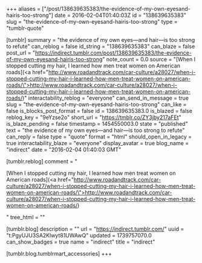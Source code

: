 +++
aliases = ["/post/138639635383/the-evidence-of-my-own-eyesand-hairis-too-strong"]
date = 2016-02-04T01:40:03Z
id = "138639635383"
slug = "the-evidence-of-my-own-eyesand-hairis-too-strong"
type = "tumblr-quote"

[tumblr]
summary = "the evidence of my own eyes—and hair—is too strong to refute"
can_reblog = false
id_string = "138639635383"
can_blaze = false
post_url = "https://indirect.tumblr.com/post/138639635383/the-evidence-of-my-own-eyesand-hairis-too-strong"
note_count = 0.0
source = "[When I stopped cutting my hair, I learned how men treat women on American roads](<a href=\"http://www.roadandtrack.com/car-culture/a28027/when-i-stopped-cutting-my-hair-i-learned-how-men-treat-women-on-american-roads/\">http://www.roadandtrack.com/car-culture/a28027/when-i-stopped-cutting-my-hair-i-learned-how-men-treat-women-on-american-roads/</a>)"
interactability_reblog = "everyone"
can_send_in_message = true
slug = "the-evidence-of-my-own-eyesand-hairis-too-strong"
can_like = false
is_blocks_post_format = false
id = 138639635383.0
is_blazed = false
reblog_key = "9eYzse2o"
short_url = "https://tmblr.co/ZY3jby217aFEt"
is_blaze_pending = false
timestamp = 1454550003.0
state = "published"
text = "the evidence of my own eyes—and hair—is too strong to refute"
can_reply = false
type = "quote"
format = "html"
should_open_in_legacy = true
interactability_blaze = "everyone"
display_avatar = true
blog_name = "indirect"
date = "2016-02-04 01:40:03 GMT"

[tumblr.reblog]
comment = "<p>[When I stopped cutting my hair, I learned how men treat women on American roads](<a href=\"http://www.roadandtrack.com/car-culture/a28027/when-i-stopped-cutting-my-hair-i-learned-how-men-treat-women-on-american-roads/\">http://www.roadandtrack.com/car-culture/a28027/when-i-stopped-cutting-my-hair-i-learned-how-men-treat-women-on-american-roads/</a>)</p>"
tree_html = ""

[tumblr.blog]
description = ""
url = "https://indirect.tumblr.com/"
uuid = "t:PgyUJU3SA2Klwyt81UWAwQ"
updated = 1739757070.0
can_show_badges = true
name = "indirect"
title = "indirect"

[tumblr.blog.tumblrmart_accessories]
+++
